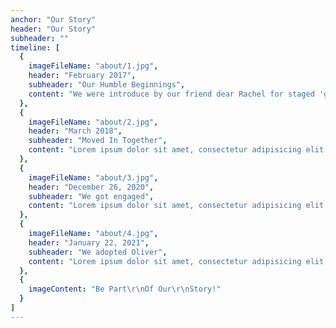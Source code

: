 ```yaml
---
anchor: "Our Story"
header: "Our Story"
subheader: ""
timeline: [
  {
    imageFileName: "about/1.jpg",
    header: "February 2017",
    subheader: "Our Humble Beginnings",
    content: "We were introduce by our friend dear Rachel for staged 'girl's night' for Julie to meet me. At the end of night, we exchanged numbers and went on a very long date through out the city."
  },
  {
    imageFileName: "about/2.jpg",
    header: "March 2018",
    subheader: "Moved In Together",
    content: "Lorem ipsum dolor sit amet, consectetur adipisicing elit. Minima maxime quam architecto quo inventore harum ex magni, dicta impedit."
  },
  {
    imageFileName: "about/3.jpg",
    header: "December 26, 2020",
    subheader: "We got engaged",
    content: "Lorem ipsum dolor sit amet, consectetur adipisicing elit. Minima maxime quam architecto quo inventore harum ex magni, dicta impedit."
  },
  {
    imageFileName: "about/4.jpg",
    header: "January 22, 2021",
    subheader: "We adopted Oliver",
    content: "Lorem ipsum dolor sit amet, consectetur adipisicing elit. Minima maxime quam architecto quo inventore harum ex magni, dicta impedit."
  },
  {
    imageContent: "Be Part\r\nOf Our\r\nStory!"
  }
]
---
```

